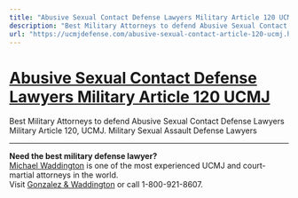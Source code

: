 ```yaml
---
title: "Abusive Sexual Contact Defense Lawyers Military Article 120 UCMJ"
description: "Best Military Attorneys to defend Abusive Sexual Contact Defense Lawyers Military Article 120, UCMJ. Military Sexual Assault Defense Lawyers"
url: "https://ucmjdefense.com/abusive-sexual-contact-article-120-ucmj.html"
---
```


# [Abusive Sexual Contact Defense Lawyers Military Article 120 UCMJ](https://ucmjdefense.com/abusive-sexual-contact-article-120-ucmj.html)

Best Military Attorneys to defend Abusive Sexual Contact Defense Lawyers Military Article 120, UCMJ. Military Sexual Assault Defense Lawyers

---

**Need the best military defense lawyer?**  
[Michael Waddington](https://ucmjdefense.com/attorneys/michael-stewart-waddington-partner.html) is one of the most experienced UCMJ and court-martial attorneys in the world.  
Visit [Gonzalez & Waddington](https://ucmjdefense.com) or call 1-800-921-8607.
